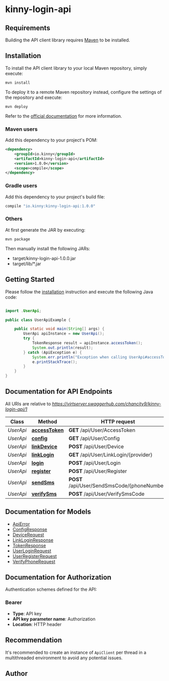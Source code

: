 # kinny-login-api

## Requirements

Building the API client library requires [Maven](https://maven.apache.org/) to be installed.

## Installation

To install the API client library to your local Maven repository, simply execute:

```shell
mvn install
```

To deploy it to a remote Maven repository instead, configure the settings of the repository and execute:

```shell
mvn deploy
```

Refer to the [official documentation](https://maven.apache.org/plugins/maven-deploy-plugin/usage.html) for more information.

### Maven users

Add this dependency to your project's POM:

```xml
<dependency>
    <groupId>io.kinny</groupId>
    <artifactId>kinny-login-api</artifactId>
    <version>1.0.0</version>
    <scope>compile</scope>
</dependency>
```

### Gradle users

Add this dependency to your project's build file:

```groovy
compile "io.kinny:kinny-login-api:1.0.0"
```

### Others

At first generate the JAR by executing:

    mvn package

Then manually install the following JARs:

* target/kinny-login-api-1.0.0.jar
* target/lib/*.jar

## Getting Started

Please follow the [installation](#installation) instruction and execute the following Java code:

```java

import .UserApi;

public class UserApiExample {

    public static void main(String[] args) {
        UserApi apiInstance = new UserApi();
        try {
            TokenResponse result = apiInstance.accessToken();
            System.out.println(result);
        } catch (ApiException e) {
            System.err.println("Exception when calling UserApi#accessToken");
            e.printStackTrace();
        }
    }
}

```

## Documentation for API Endpoints

All URIs are relative to *https://virtserver.swaggerhub.com/chancity9/kinny-login-api/1*

Class | Method | HTTP request | Description
------------ | ------------- | ------------- | -------------
*UserApi* | [**accessToken**](docs/UserApi.md#accessToken) | **GET** /api/User/AccessToken | 
*UserApi* | [**config**](docs/UserApi.md#config) | **GET** /api/User/Config | 
*UserApi* | [**linkDevice**](docs/UserApi.md#linkDevice) | **POST** /api/User/Device | 
*UserApi* | [**linkLogin**](docs/UserApi.md#linkLogin) | **GET** /api/User/LinkLogin/{provider} | 
*UserApi* | [**login**](docs/UserApi.md#login) | **POST** /api/User/Login | 
*UserApi* | [**register**](docs/UserApi.md#register) | **POST** /api/User/Register | 
*UserApi* | [**sendSms**](docs/UserApi.md#sendSms) | **POST** /api/User/SendSmsCode/{phoneNumber} | 
*UserApi* | [**verifySms**](docs/UserApi.md#verifySms) | **POST** /api/User/VerifySmsCode | 


## Documentation for Models

 - [ApiError](docs/ApiError.md)
 - [ConfigResponse](docs/ConfigResponse.md)
 - [DeviceRequest](docs/DeviceRequest.md)
 - [LinkLoginResponse](docs/LinkLoginResponse.md)
 - [TokenResponse](docs/TokenResponse.md)
 - [UserLoginRequest](docs/UserLoginRequest.md)
 - [UserRegisterRequest](docs/UserRegisterRequest.md)
 - [VerifyPhoneRequest](docs/VerifyPhoneRequest.md)


## Documentation for Authorization

Authentication schemes defined for the API:
### Bearer

- **Type**: API key
- **API key parameter name**: Authorization
- **Location**: HTTP header


## Recommendation

It's recommended to create an instance of `ApiClient` per thread in a multithreaded environment to avoid any potential issues.

## Author



